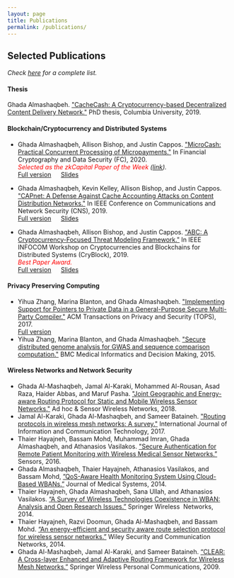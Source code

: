 ```yaml
---
layout: page
title: Publications
permalink: /publications/
---
```


## Selected Publications
_Check [here](https://scholar.google.com/citations?user=QKIkII0AAAAJ&hl=en) for a complete list._<br/>

#### **Thesis**
Ghada Almashaqbeh. ["CacheCash: A Cryptocurrency-based Decentralized Content Delivery Network."](https://academiccommons.columbia.edu/doi/10.7916/d8-kmv2-7n57) PhD thesis, Columbia University, 2019.

#### **Blockchain/Cryptocurrency and Distributed Systems** 
    
* Ghada Almashaqbeh, Allison Bishop, and Justin Cappos. ["MicroCash: Practical Concurrent Processing of Micropayments."](https://fc20.ifca.ai/preproceedings/38.pdf) In Financial Cryptography and Data Security (FC), 2020.<br/>
  <span style="color: red;">_Selected as the zkCapital Paper of the Week </span>([link](https://zkcapital.substack.com/p/this-week-in-blockchain-research-92a))._ <br/>
  [Full version](https://arxiv.org/abs/1911.08520) &emsp; [Slides](../slides/microcash-fc-2020.pdf)
  
* Ghada Almashaqbeh, Kevin Kelley, Allison Bishop, and Justin Cappos. ["CAPnet: A Defense Against Cache Accounting Attacks on Content Distribution Networks."](https://ieeexplore.ieee.org/document/8802825) In IEEE Conference on Communications and Network Security (CNS), 2019. <br/>
  [Full version](https://arxiv.org/abs/1906.10272) &emsp; [Slides](../slides/capnet-cns-2019.pdf)
* Ghada Almashaqbeh, Allison Bishop, and Justin Cappos. ["ABC: A Cryptocurrency-Focused Threat Modeling Framework."](https://ieeexplore.ieee.org/document/8845101) In IEEE INFOCOM Workshop on Cryptocurrencies and Blockchains for Distributed Systems (CryBlock), 2019.  <br/>
  <span style="color: red;">_Best Paper Award._</span> <br/>
  [Full version](https://arxiv.org/abs/1903.03422) &emsp; [Slides](../slides/abc-cryblock-2019.pdf) 
    


#### **Privacy Preserving Computing** 
* Yihua Zhang, Marina Blanton, and Ghada Almashaqbeh. ["Implementing Support for Pointers to Private Data in a General-Purpose Secure Multi-Party Compiler."](https://dl.acm.org/citation.cfm?id=3154600) ACM Transactions on Privacy and Security (TOPS), 2017. <br/>
  [Full version](https://arxiv.org/abs/1509.01763)
* Yihua Zhang, Marina Blanton, and Ghada Almashaqbeh. ["Secure distributed genome analysis for GWAS and sequence comparison computation."](https://bmcmedinformdecismak.biomedcentral.com/articles/10.1186/1472-6947-15-S5-S4) BMC Medical Informatics and Decision Making, 2015.


#### **Wireless Networks and Network Security**
* Ghada Al-Mashaqbeh, Jamal Al-Karaki, Mohammed Al-Rousan, Asad Raza, Haider Abbas, and Maruf Pasha. ["Joint Geographic and Energy-aware Routing Protocol for Static and Mobile Wireless Sensor Networks."](https://www.oldcitypublishing.com/journals/ahswn-home/ahswn-issue-contents/ahswn-volume-41-number-3-4-2018/16950-2/) Ad hoc & Sensor Wireless Networks, 2018.
* Jamal Al-Karaki, Ghada Al-Mashaqbeh, and Sameer Bataineh. ["Routing protocols in wireless mesh networks: A survey."](https://www.inderscienceonline.com/doi/abs/10.1504/IJICT.2017.087454) International Journal of Information and Communication Technology, 2017.
* Thaier Hayajneh, Bassam Mohd, Muhammad Imran, Ghada Almashaqbeh, and Athanasios Vasilakos. ["Secure Authentication for Remote Patient Monitoring with Wireless Medical Sensor Networks.”](https://www.mdpi.com/1424-8220/16/4/424) Sensors, 2016.
* Ghada Almashaqbeh, Thaier Hayajneh, Athanasios Vasilakos, and Bassam Mohd, [”QoS-Aware Health Monitoring System Using Cloud-Based WBANs.”](https://link.springer.com/article/10.1007/s10916-014-0121-2) Journal of Medical Systems, 2014.
* Thaier Hayajneh, Ghada Almashaqbeh, Sana Ullah, and Athanasios Vasilakos. [“A Survey of Wireless Technologies Coexistence in WBAN: Analysis and Open Research Issues.”](https://link.springer.com/article/10.1007/s11276-014-0736-8) Springer Wireless  Networks, 2014.
* Thaier Hayajneh, Razvi Doomun, Ghada Al-Mashaqbeh, and Bassam Mohd. [“An energy-efficient and security aware route selection protocol for wireless sensor networks.”](https://onlinelibrary.wiley.com/doi/full/10.1002/sec.915) Wiley Security and Communication Networks, 2014.
* Ghada Al-Mashaqbeh, Jamal Al-Karaki, and Sameer Bataineh. [“CLEAR: A Cross-layer Enhanced and Adaptive Routing Framework for Wireless Mesh Networks.”](https://link.springer.com/article/10.1007/s11277-009-9758-4) Springer Wireless Personal Communications, 2009.


